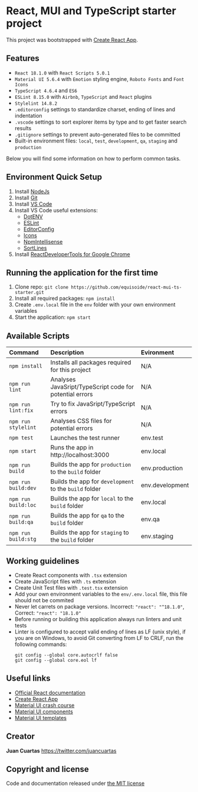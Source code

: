 # React, MUI and TypeScript starter project

This project was bootstrapped with [Create React App](https://github.com/facebook/create-react-app).

## Features
 - `React 18.1.0` with `React Scripts 5.0.1`
 - `Material UI 5.6.4` with `Emotion` styling engine, `Roboto Fonts` and `Font Icons`
 - `TypeScript 4.6.4` and `ES6`
 - `ESLint 8.15.0` with `Airbnb`, `TypeScript` and `React` plugins
 - `Stylelint 14.8.2`
 - `.editorconfig` settings to standardize charset, ending of lines and indentation
 - `.vscode` settings to sort explorer items by type and to get faster search results
 - `.gitignore` settings to prevent auto-generated files to be committed
 - Built-in environment files: `local`, `test`, `development`, `qa`, `staging` and `production`

Below you will find some information on how to perform common tasks.

## Environment Quick Setup

1. Install [NodeJs](https://nodejs.org/es/download/)
2. Install [Git](https://git-scm.com/downloads)
3. Install [VS Code](https://code.visualstudio.com/download)
4. Install VS Code useful extensions:
   * [DotENV](https://marketplace.visualstudio.com/items?itemName=mikestead.dotenv)
   * [ESLint](https://marketplace.visualstudio.com/items?itemName=dbaeumer.vscode-eslint)
   * [EditorConfig](https://marketplace.visualstudio.com/items?itemName=EditorConfig.EditorConfig)
   * [Icons](https://marketplace.visualstudio.com/items?itemName=robertohuertasm.vscode-icons)
   * [NpmIntellisense](https://marketplace.visualstudio.com/items?itemName=christian-kohler.npm-intellisense)
   * [SortLines](https://marketplace.visualstudio.com/items?itemName=Tyriar.sort-lines)
5. Install [ReactDeveloperTools for Google Chrome](https://chrome.google.com/webstore/detail/react-developer-tools/fmkadmapgofadopljbjfkapdkoienihi)

## Running the application for the first time

1. Clone repo: `git clone https://github.com/equisoide/react-mui-ts-starter.git`
2. Install all required packages: `npm install`
3. Create `.env.local` file in the `env` folder with your own environment variables
4. Start the application: `npm start`

## Available Scripts
| Command             | Description                                               | Evironment      |
| :---                | :---                                                      | :---            |
| `npm install`       | Installs all packages required for this project           | N/A             |
| `npm run lint`      | Analyses JavaSript/TypeScript code for potential errors   | N/A             |
| `npm run lint:fix`  | Try to fix JavaSript/TypeScript errors                    | N/A             |
| `npm run stylelint` | Analyses CSS files for potential errors                   | N/A             |
| `npm test`          | Launches the test runner                                  | env.test        |
| `npm start`         | Runs the app in http://localhost:3000                     | env.local       |
| `npm run build`     | Builds the app for `production` to the `build` folder     | env.production  |
| `npm run build:dev` | Builds the app for `development` to the `build` folder    | env.development |
| `npm run build:loc` | Builds the app for `local` to the `build` folder          | env.local       |
| `npm run build:qa`  | Builds the app for `qa` to the `build` folder             | env.qa          |
| `npm run build:stg` | Builds the app for `staging` to the `build` folder        | env.staging     |

## Working guidelines
 - Create React components with `.tsx` extension
 - Create JavaScript files with `.ts` extension
 - Create Unit Test files with `.test.tsx` extension
 - Add your own environment variables to the `env/.env.local` file, this file should not be commited
 - Never let carrets on package versions. Incorrect: `"react": "^18.1.0"`, Correct: `"react": "18.1.0"`
 - Before running or building this application always run linters and unit tests
 - Linter is configured to accept valid ending of lines as LF (unix style), if you are on Windows, to avoid Git converting from LF to CRLF, run the following commands:
   ```shell
   git config --global core.autocrlf false
   git config --global core.eol lf
   ```

## Useful links
 - [Official React documentation](https://reactjs.org/)
 - [Create React App](https://create-react-app.dev/)
 - [Material UI crash course](https://www.youtube.com/watch?v=o1chMISeTC0/)
 - [Material UI components](https://mui.com/material-ui/react-autocomplete/)
 - [Material UI templates](https://mui.com/material-ui/getting-started/templates/)


## Creator

**Juan Cuartas** https://twitter.com/juancuartas

## Copyright and license

Code and documentation released under [the MIT license](https://github.com/equisoide/react-web-boilerplate/blob/master/LICENSE)

